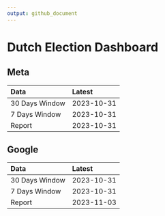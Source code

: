```yaml
---
output: github_document
---
```


# Dutch Election Dashboard



## Meta


|Data           |Latest     |
|:--------------|:----------|
|30 Days Window |2023-10-31 |
|7 Days Window  |2023-10-31 |
|Report         |2023-10-31 |

## Google


|Data           |Latest     |
|:--------------|:----------|
|30 Days Window |2023-10-31 |
|7 Days Window  |2023-10-31 |
|Report         |2023-11-03 |
